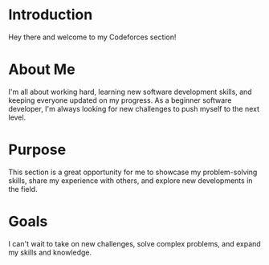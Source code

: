 <h1>Introduction</h1><p>Hey there and welcome to my Codeforces section!</p><h1>About Me</h1><p>I'm all about working hard, learning new software development skills, and keeping everyone updated on my progress.
As a beginner software developer, I'm always looking for new challenges to push myself to the next level.</p><h1>Purpose</h1><p>This section is a great opportunity for me to showcase my problem-solving skills, share my experience with others, and explore new developments in the field.</p><h1>Goals</h1><p>I can't wait to take on new challenges, solve complex problems, and expand my skills and knowledge.</p>
